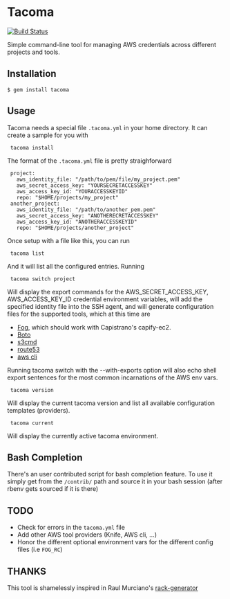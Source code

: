[travis]: https://travis-ci.org/nando/tacoma

# Tacoma

[![Build Status](https://travis-ci.org/nando/tacoma.svg?branch=master)][travis]

Simple command-line tool for managing AWS credentials across different projects and tools.

## Installation

    $ gem install tacoma

## Usage

Tacoma needs a special file `.tacoma.yml` in your home directory.  It can create a sample for you with

     tacoma install

The format of the `.tacoma.yml` file is pretty straighforward

     project:
       aws_identity_file: "/path/to/pem/file/my_project.pem"
       aws_secret_access_key: "YOURSECRETACCESSKEY"
       aws_access_key_id: "YOURACCESSKEYID"
       repo: "$HOME/projects/my_project"
	 another_project:
       aws_identity_file: "/path/to/another_pem.pem"
       aws_secret_access_key: "ANOTHERECRETACCESSKEY"
       aws_access_key_id: "ANOTHERACCESSKEYID"
       repo: "$HOME/projects/another_project"

Once setup with a file like this, you can run

     tacoma list

And it will list all the configured entries.  Running

     tacoma switch project

Will display the export commands for the AWS_SECRET_ACCESS_KEY, AWS_ACCESS_KEY_ID credential environment variables, will add the specified identity file into the SSH agent, and will generate configuration files for the supported tools, which at this time are

- [Fog](https://github.com/fog/fog), which should work with Capistrano's capify-ec2.
- [Boto](https://github.com/boto/boto)
- [s3cmd](https://github.com/s3tools/s3cmd)
- [route53](https://github.com/pcorliss/ruby_route_53)
- [aws cli](https://github.com/aws/aws-cli)

Running tacoma switch with the --with-exports option will also echo shell export sentences for the most common incarnations of the AWS env vars.

     tacoma version

Will display the current tacoma version and list all available configuration templates (providers).

     tacoma current
     
Will display the currently active tacoma environment.  

## Bash Completion

There's an user contributed script for bash completion feature. To use it simply get from the `/contrib/` path and source it in your bash session (after rbenv gets sourced if it is there)

## TODO

- Check for errors in the `tacoma.yml` file
- Add other AWS tool providers (Knife, AWS cli, ...)
- Honor the different optional environment vars for the different config files (i.e `FOG_RC`)


## THANKS

This tool is shamelessly inspired in Raul Murciano's [rack-generator](https://github.com/raul/rack-generator)
